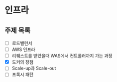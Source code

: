 # 인프라

## 주제 목록

- [ ] 로드밸런서
- [ ] AWS 인프라
- [ ] 리퀘스트를 받았을때 WAS에서 컨트롤러까지 가는 과정
- [x] 도커의 장점
- [ ] Scale-up과 Scale-out
- [ ] 프록시 패턴
